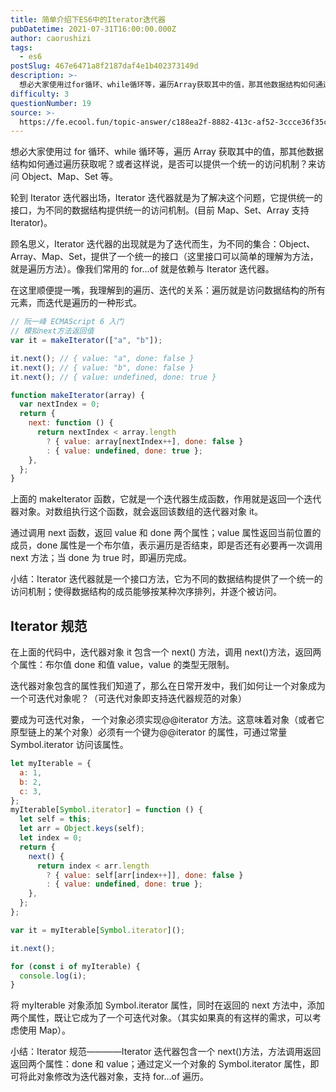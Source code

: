 ```yaml
---
title: 简单介绍下ES6中的Iterator迭代器
pubDatetime: 2021-07-31T16:00:00.000Z
author: caorushizi
tags:
  - es6
postSlug: 467e6471a8f2187daf4e1b402373149d
description: >-
  想必大家使用过for循环、while循环等，遍历Array获取其中的值，那其他数据结构如何通过遍历获取呢？或者这样说，是否可以提供一个统一的访问机制？来访问Object、Map、Set等。轮到Iter
difficulty: 3
questionNumber: 19
source: >-
  https://fe.ecool.fun/topic-answer/c188ea2f-8882-413c-af52-3ccce36f35cf?orderBy=updateTime&order=desc&tagId=24
---
```


想必大家使用过 for 循环、while 循环等，遍历 Array 获取其中的值，那其他数据结构如何通过遍历获取呢？或者这样说，是否可以提供一个统一的访问机制？来访问 Object、Map、Set 等。

轮到 Iterator 迭代器出场，Iterator 迭代器就是为了解决这个问题，它提供统一的接口，为不同的数据结构提供统一的访问机制。(目前 Map、Set、Array 支持 Iterator)。

顾名思义，Iterator 迭代器的出现就是为了迭代而生，为不同的集合：Object、Array、Map、Set，提供了一个统一的接口（这里接口可以简单的理解为方法，就是遍历方法）。像我们常用的 for...of 就是依赖与 Iterator 迭代器。

在这里顺便提一嘴，我理解到的遍历、迭代的关系：遍历就是访问数据结构的所有元素，而迭代是遍历的一种形式。

```javascript
// 阮一峰 ECMAScript 6 入门
// 模拟next方法返回值
var it = makeIterator(["a", "b"]);

it.next(); // { value: "a", done: false }
it.next(); // { value: "b", done: false }
it.next(); // { value: undefined, done: true }

function makeIterator(array) {
  var nextIndex = 0;
  return {
    next: function () {
      return nextIndex < array.length
        ? { value: array[nextIndex++], done: false }
        : { value: undefined, done: true };
    },
  };
}
```

上面的 makeIterator 函数，它就是一个迭代器生成函数，作用就是返回一个迭代器对象。对数组执行这个函数，就会返回该数组的迭代器对象 it。

通过调用 next 函数，返回 value 和 done 两个属性；value 属性返回当前位置的成员，done 属性是一个布尔值，表示遍历是否结束，即是否还有必要再一次调用 next 方法；当 done 为 true 时，即遍历完成。

小结：Iterator 迭代器就是一个接口方法，它为不同的数据结构提供了一个统一的访问机制；使得数据结构的成员能够按某种次序排列，并逐个被访问。

## Iterator 规范

在上面的代码中，迭代器对象 it 包含一个 next() 方法，调用 next()方法，返回两个属性：布尔值 done 和值 value，value 的类型无限制。

迭代器对象包含的属性我们知道了，那么在日常开发中，我们如何让一个对象成为一个可迭代对象呢？（可迭代对象即支持迭代器规范的对象）

要成为可迭代对象， 一个对象必须实现@@iterator 方法。这意味着对象（或者它原型链上的某个对象）必须有一个键为@@iterator 的属性，可通过常量 Symbol.iterator 访问该属性。

```javascript
let myIterable = {
  a: 1,
  b: 2,
  c: 3,
};
myIterable[Symbol.iterator] = function () {
  let self = this;
  let arr = Object.keys(self);
  let index = 0;
  return {
    next() {
      return index < arr.length
        ? { value: self[arr[index++]], done: false }
        : { value: undefined, done: true };
    },
  };
};

var it = myIterable[Symbol.iterator]();

it.next();

for (const i of myIterable) {
  console.log(i);
}
```

将 myIterable 对象添加 Symbol.iterator 属性，同时在返回的 next 方法中，添加两个属性，既让它成为了一个可迭代对象。（其实如果真的有这样的需求，可以考虑使用 Map）。

小结：Iterator 规范————Iterator 迭代器包含一个 next()方法，方法调用返回返回两个属性：done 和 value；通过定义一个对象的 Symbol.iterator 属性，即可将此对象修改为迭代器对象，支持 for...of 遍历。
